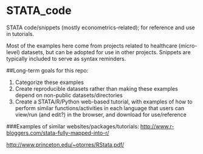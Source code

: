 # STATA_code
STATA code/snippets (mostly econometrics-related); for reference and use in tutorials.

Most of the examples here come from projects related to healthcare (micro-level) datasets, but can be adopted for use in other projects. Snippets are typically included to serve as syntax reminders.

##Long-term goals for this repo:
1. Categorize these examples
2. Create reproducible datasets rather than making these examples depend on non-public datasets/directories
3. Create a STATA/R/Python web-based tutorial, with examples of how to perform similar functions/activities in each language that users can view/run (and edit?) in the browser, and download for use/reference 

###Examples of similar websites/packages/tutorials:
<a href="http://www.r-bloggers.com/stata-fully-mapped-into-r"/>http://www.r-bloggers.com/stata-fully-mapped-into-r/</a>

<a href="http://www.princeton.edu/~otorres/RStata.pdf"/>http://www.princeton.edu/~otorres/RStata.pdf/</a>

